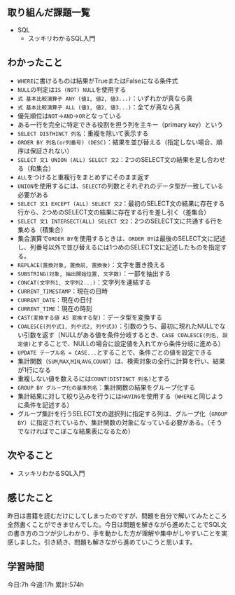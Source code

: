 ## 取り組んだ課題一覧
- SQL
	- スッキリわかるSQL入門

	
## わかったこと

- `WHERE`に書けるものは結果がTrueまたはFalseになる条件式
- `NULL`の判定は`IS (NOT) NULL`を使用する
- `式 基本比較演算子 ANY (値1, 値2, 値3...)`：いずれかが真なら真
- `式 基本比較演算子 ALL (値1, 値2, 値3...)`：全てが真なら真
- 優先順位は`NOT`→`AND`→`OR`となっている
- ある一行を完全に特定できる役割を担う列を主キー（primary key）という
- `SELECT DISTHINCT 列名`：重複を除いて表示する
- `ORDER BY 列名(or列番号) (DESC)`：結果を並び替える（指定しない場合、順序は保証されない）
- `SELECT 文1 UNION (ALL) SELECT 文2`：2つのSELECT文の結果を足し合わせる（和集合）
- `ALL`をつけると重複行をまとめずにそのまま返す
- `UNION`を使用するには、`SELECT`の列数とそれぞれのデータ型が一致している必要がある
- `SELECT 文1 EXCEPT (ALL) SELECT 文2`：最初のSELECT文の結果に存在する行から、2つめのSELECT文の結果に存在する行を差し引く（差集合）
- `SELECT 文1 INTERSECT(ALL) SELECT 文2`：2つのSELECT文に共通する行を集める（積集合）
- 集合演算で`ORDER BY`を使用するときは、`ORDER BY`は最後のSELECT文に記述し、列番号以外で並び替えるには1つめのSELECT文に記述したものを指定する。
- `REPLACE(置換対象, 置換前, 置換後)`：文字を置き換える
- `SUBSTRING(対象, 抽出開始位置, 文字数)`：一部を抽出する
- `CONCAT(文字列1, 文字列2...)`：文字列を連結する
- `CURRENT_TIMESTAMP`：現在の日時
- `CURRENT_DATE`：現在の日付
- `CURRENT_TIME`：現在の時刻
- `CAST(変換する値 AS 変換する型)`：データ型を変換する
- `COALESCE(列や式1, 列や式2, 列や式3)`：引数のうち、最初に現れたNULLでない引数を返す（NULLがある値を条件分岐するとき、`CASE COALESCE(列名, 設定値)`とすることで、NULLの場合に設定値を入れてから条件分岐に進める）
- `UPDATE テーブル名 = CASE...`とすることで、条件ごとの値を設定できる
- 集計関数（`SUM`,`MAX`,`MIN`,`AVG`,`COUNT`）は、検索対象の全行に計算を行い、結果が1行になる
- 重複しない値を数えるには`COUNT(DISTINCT 列名)`とする
- `GROUP BY グループ化の基準列名`：集計関数の結果をグループ化する
- 集計結果に対して絞り込みを行うには`HAVING`を使用する（`WHERE`と同じように条件を記述する）
- グループ集計を行うSELECT文の選択列に指定する列は、グループ化（`GROUP BY`）に指定されているか、集計関数の対象になっている必要がある。（そうでなければでこぼこな結果表になるため）



## 次やること
- スッキリわかるSQL入門

## 感じたこと
昨日は書籍を読むだけにしてしまったのですが、問題を自分で解いてみたところ全然書くことができませんでした。今日は問題を解きながら進めたことでSQL文の書き方のコツが少しわかり、手を動かした方が理解や集中がしやすいことを実感しました。引き続き、問題も解きながら進めていこうと思います。


## 学習時間
今日:7h
今週:17h 
累計:574h
